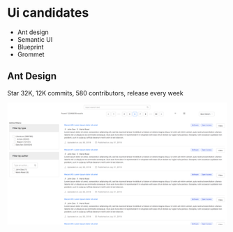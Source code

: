 
# Ui candidates
- Ant design
- Semantic UI
- Blueprint
- Grommet


## Ant Design

Star 32K, 12K commits, 580 contributors, release every week

![Screenshot](https://raw.githubusercontent.com/zzacharo/search-ui-prototype/ant/ant.png)
